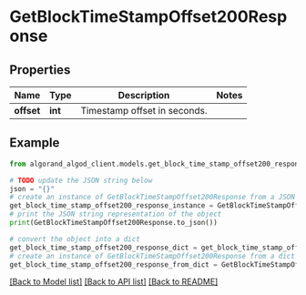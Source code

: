 # GetBlockTimeStampOffset200Response


## Properties

Name | Type | Description | Notes
------------ | ------------- | ------------- | -------------
**offset** | **int** | Timestamp offset in seconds. | 

## Example

```python
from algorand_algod_client.models.get_block_time_stamp_offset200_response import GetBlockTimeStampOffset200Response

# TODO update the JSON string below
json = "{}"
# create an instance of GetBlockTimeStampOffset200Response from a JSON string
get_block_time_stamp_offset200_response_instance = GetBlockTimeStampOffset200Response.from_json(json)
# print the JSON string representation of the object
print(GetBlockTimeStampOffset200Response.to_json())

# convert the object into a dict
get_block_time_stamp_offset200_response_dict = get_block_time_stamp_offset200_response_instance.to_dict()
# create an instance of GetBlockTimeStampOffset200Response from a dict
get_block_time_stamp_offset200_response_from_dict = GetBlockTimeStampOffset200Response.from_dict(get_block_time_stamp_offset200_response_dict)
```
[[Back to Model list]](../README.md#documentation-for-models) [[Back to API list]](../README.md#documentation-for-api-endpoints) [[Back to README]](../README.md)


